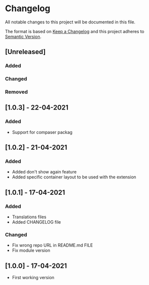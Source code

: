 # Changelog
All notable changes to this project will be documented in this file.

The format is based on [Keep a Changelog](http://keepachangelog.com/en/1.0.0/)
and this project adheres to [Semantic Version](http://semver.org/spec/v2.0.0.html).

## [Unreleased]
### Added
### Changed
### Removed

## [1.0.3] - 22-04-2021
### Added
* Support for compaser packag

## [1.0.2] - 21-04-2021
### Added
* Added don't show again feature
* Added specific container layout to be used with the extension

## [1.0.1] - 17-04-2021
### Added
* Translations files
* Added CHANGELOG file

### Changed
* Fix wrong repo URL in README.md FILE
* Fix module version 

## [1.0.0] - 17-04-2021
* First working version
